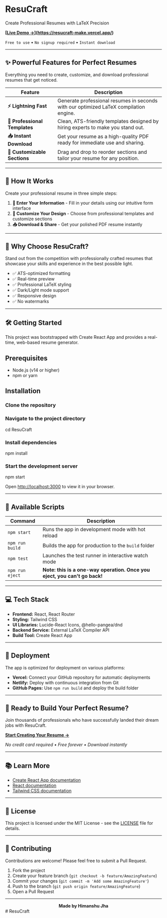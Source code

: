 # ResuCraft

Create Professional Resumes with LaTeX Precision

**[[Live Demo →]([your-demo-link](https://resucraft-make.vercel.app/))](https://resucraft-make.vercel.app/)**  

`Free to use` • `No signup required` • `Instant download`

---

## ✨ Powerful Features for Perfect Resumes

Everything you need to create, customize, and download professional resumes that get noticed.

| Feature | Description |
|---------|-------------|
| **⚡ Lightning Fast** | Generate professional resumes in seconds with our optimized LaTeX compilation engine. |
| **📄 Professional Templates** | Clean, ATS-friendly templates designed by hiring experts to make you stand out. |
| **📥 Instant Download** | Get your resume as a high-quality PDF ready for immediate use and sharing. |
| **🎨 Customizable Sections** | Drag and drop to reorder sections and tailor your resume for any position. |

---

## 🚀 How It Works

Create your professional resume in three simple steps:

1. **📝 Enter Your Information** - Fill in your details using our intuitive form interface
2. **🎨 Customize Your Design** - Choose from professional templates and customize sections
3. **📥 Download & Share** - Get your polished PDF resume instantly

---

## 🤔 Why Choose ResuCraft?

Stand out from the competition with professionally crafted resumes that showcase your skills and experience in the best possible light.

- ✅ ATS-optimized formatting
- ✅ Real-time preview
- ✅ Professional LaTeX styling
- ✅ Dark/Light mode support
- ✅ Responsive design
- ✅ No watermarks


---

## 🛠️ Getting Started

This project was bootstrapped with Create React App and provides a real-time, web-based resume generator.

## Prerequisites

- Node.js (v14 or higher)
- npm or yarn

## Installation

### Clone the repository

### Navigate to the project directory
cd ResuCraft

### Install dependencies
npm install

### Start the development server
npm start

Open [http://localhost:3000](http://localhost:3000) to view it in your browser.

---

## 📜 Available Scripts

| Command | Description |
|---------|-------------|
| `npm start` | Runs the app in development mode with hot reload |
| `npm run build` | Builds the app for production to the `build` folder |
| `npm test` | Launches the test runner in interactive watch mode |
| `npm run eject` | **Note: this is a one-way operation. Once you eject, you can't go back!** |

---

## 💻 Tech Stack

- **Frontend:** React, React Router
- **Styling:** Tailwind CSS
- **UI Libraries:** Lucide-React Icons, @hello-pangea/dnd
- **Backend Service:** External LaTeX Compiler API
- **Build Tool:** Create React App

---

## 🚀 Deployment

The app is optimized for deployment on various platforms:

- **Vercel:** Connect your GitHub repository for automatic deployments
- **Netlify:** Deploy with continuous integration from Git
- **GitHub Pages:** Use `npm run build` and deploy the build folder

---

## 🎉 Ready to Build Your Perfect Resume?

Join thousands of professionals who have successfully landed their dream jobs with ResuCraft.

**[Start Creating Your Resume →]([your-app-link](https://resumegenapp.vercel.app/))**

*No credit card required • Free forever • Download instantly*

---

## 📚 Learn More

- [Create React App documentation](https://facebook.github.io/create-react-app/docs/getting-started)
- [React documentation](https://reactjs.org/)
- [Tailwind CSS documentation](https://tailwindcss.com/)

---

## 📄 License

This project is licensed under the MIT License - see the [LICENSE](LICENSE) file for details.

---

## 🤝 Contributing

Contributions are welcome! Please feel free to submit a Pull Request.

1. Fork the project
2. Create your feature branch (`git checkout -b feature/AmazingFeature`)
3. Commit your changes (`git commit -m 'Add some AmazingFeature'`)
4. Push to the branch (`git push origin feature/AmazingFeature`)
5. Open a Pull Request

---

<div align="center">
  <strong>Made by Himanshu Jha</strong>
</div>
#   R e s u C r a f t 
 
 